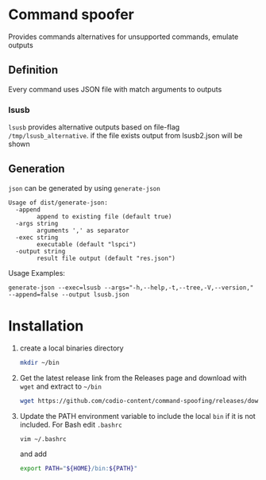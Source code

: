 # Command spoofer

Provides commands alternatives for unsupported commands, emulate outputs

## Definition

Every command uses JSON file with match arguments to outputs

### lsusb

`lsusb` provides alternative outputs based on file-flag `/tmp/lsusb_alternative`. if the file exists
output from lsusb2.json will be shown

## Generation

`json` can be generated by using `generate-json`

```
Usage of dist/generate-json:
  -append
    	append to existing file (default true)
  -args string
    	arguments ',' as separator
  -exec string
    	executable (default "lspci")
  -output string
    	result file output (default "res.json")
```

Usage Examples:
```
generate-json --exec=lsusb --args="-h,--help,-t,--tree,-V,--version," --append=false --output lsusb.json
```

# Installation
1. create a local binaries directory
    ```bash
    mkdir ~/bin
    ```
2. Get the latest release link from the Releases page and download with `wget` and extract to  `~/bin`
    ```bash
    wget https://github.com/codio-content/command-spoofing/releases/download/v2/commands-linux-amd64.tgz -O - | tar -zx -C ~/bin
    ```
3. Update the PATH environment variable to include the local `bin` if it is not included. For Bash edit `.bashrc`
    ```bash
    vim ~/.bashrc
    ```
    and add
    ```bash
    export PATH="${HOME}/bin:${PATH}"
    ```
